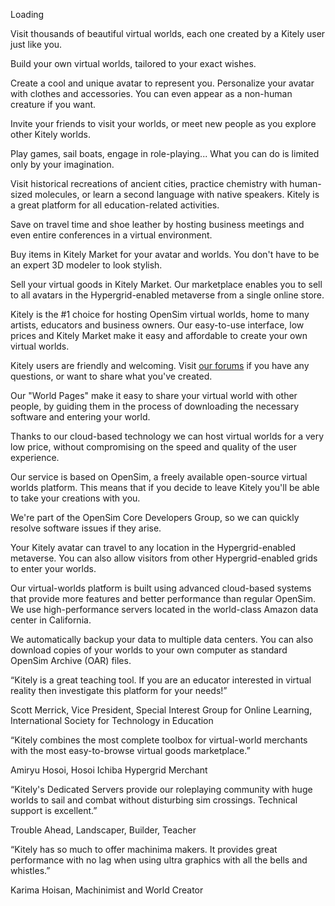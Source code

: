 Loading

Visit thousands of beautiful virtual worlds, each one created by a Kitely user just like you.

Build your own virtual worlds, tailored to your exact wishes.

Create a cool and unique avatar to represent you. Personalize your avatar with clothes and accessories. You can even appear as a non-human creature if you want.

Invite your friends to visit your worlds, or meet new people as you explore other Kitely worlds.

Play games, sail boats, engage in role-playing... What you can do is limited only by your imagination.

Visit historical recreations of ancient cities, practice chemistry with human-sized molecules, or learn a second language with native speakers. Kitely is a great platform for all education-related activities.

Save on travel time and shoe leather by hosting business meetings and even entire conferences in a virtual environment.

Buy items in Kitely Market for your avatar and worlds. You don't have to be an expert 3D modeler to look stylish.

Sell your virtual goods in Kitely Market. Our marketplace enables you to sell to all avatars in the Hypergrid-enabled metaverse from a single online store.

Kitely is the #1 choice for hosting OpenSim virtual worlds, home to many artists, educators and business owners. Our easy-to-use interface, low prices and Kitely Market make it easy and affordable to create your own virtual worlds.

Kitely users are friendly and welcoming. Visit [our forums](https://www.kitely.com/forums) if you have any questions, or want to share what you've created.

Our "World Pages" make it easy to share your virtual world with other people, by guiding them in the process of downloading the necessary software and entering your world.

Thanks to our cloud-based technology we can host virtual worlds for a very low price, without compromising on the speed and quality of the user experience.

Our service is based on OpenSim, a freely available open-source virtual worlds platform. This means that if you decide to leave Kitely you'll be able to take your creations with you.

We're part of the OpenSim Core Developers Group, so we can quickly resolve software issues if they arise.

Your Kitely avatar can travel to any location in the Hypergrid-enabled metaverse. You can also allow visitors from other Hypergrid-enabled grids to enter your worlds.

Our virtual-worlds platform is built using advanced cloud-based systems that provide more features and better performance than regular OpenSim. We use high-performance servers located in the world-class Amazon data center in California.

We automatically backup your data to multiple data centers. You can also download copies of your worlds to your own computer as standard OpenSim Archive (OAR) files.

“Kitely is a great teaching tool. If you are an educator interested in virtual reality then investigate this platform for your needs!”

Scott Merrick, Vice President, Special Interest Group for Online Learning, International Society for Technology in Education

“Kitely combines the most complete toolbox for virtual-world merchants with the most easy-to-browse virtual goods marketplace.”

Amiryu Hosoi, Hosoi Ichiba Hypergrid Merchant

“Kitely's Dedicated Servers provide our roleplaying community with huge worlds to sail and combat without disturbing sim crossings. Technical support is excellent.”

Trouble Ahead, Landscaper, Builder, Teacher

“Kitely has so much to offer machinima makers. It provides great performance with no lag when using ultra graphics with all the bells and whistles.”

Karima Hoisan, Machinimist and World Creator